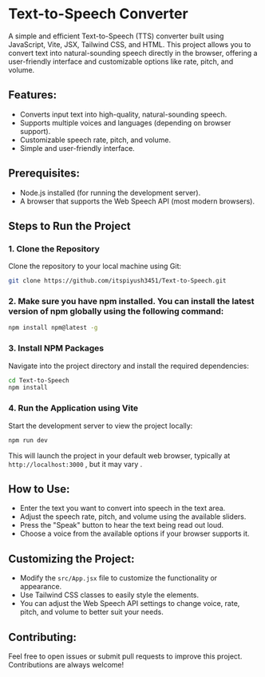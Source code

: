 # Text-to-Speech Converter

A simple and efficient Text-to-Speech (TTS) converter built using JavaScript, Vite, JSX, Tailwind CSS, and HTML. This project allows you to convert text into natural-sounding speech directly in the browser, offering a user-friendly interface and customizable options like rate, pitch, and volume.



## Features:
- Converts input text into high-quality, natural-sounding speech.
- Supports multiple voices and languages (depending on browser support).
- Customizable speech rate, pitch, and volume.
- Simple and user-friendly interface.

## Prerequisites:
- Node.js installed (for running the development server).
- A browser that supports the Web Speech API (most modern browsers).

## Steps to Run the Project

### 1. Clone the Repository
Clone the repository to your local machine using Git:
```bash
git clone https://github.com/itspiyush3451/Text-to-Speech.git
```

### 2. Make sure you have npm installed. You can install the latest version of npm globally using the following command:
```bash
npm install npm@latest -g
```

### 3. Install NPM Packages
Navigate into the project directory and install the required dependencies:
```bash
cd Text-to-Speech
npm install
```

### 4. Run the Application using Vite
Start the development server to view the project locally:
```bash
npm run dev
```
This will launch the project in your default web browser, typically at `http://localhost:3000` , but it may vary .

## How to Use:
- Enter the text you want to convert into speech in the text area.
- Adjust the speech rate, pitch, and volume using the available sliders.
- Press the "Speak" button to hear the text being read out loud.
- Choose a voice from the available options if your browser supports it.

## Customizing the Project:
- Modify the `src/App.jsx` file to customize the functionality or appearance.
- Use Tailwind CSS classes to easily style the elements.
- You can adjust the Web Speech API settings to change voice, rate, pitch, and volume to better suit your needs.

## Contributing:
Feel free to open issues or submit pull requests to improve this project. Contributions are always welcome!
